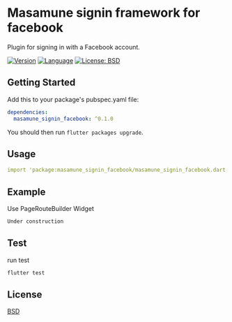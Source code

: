 # Masamune signin framework for facebook

Plugin for signing in with a Facebook account.

[![Version](https://img.shields.io/badge/version-0.1.4-blue.svg)](https://mathru.net)
[![Language](https://img.shields.io/badge/language-dart-blue.svg)](https://dart.dev/)
[![License: BSD](https://img.shields.io/badge/license-BSD-purple.svg)](https://opensource.org/licenses/BSD-3-Clause)

## Getting Started

Add this to your package's pubspec.yaml file:
```yaml
dependencies:
  masamune_signin_facebook: ^0.1.0
```
You should then run `flutter packages upgrade`.

## Usage

```yaml
import 'package:masamune_signin_facebook/masamune_signin_facebook.dart';
```

## Example

Use PageRouteBuilder Widget
```dart
Under construction
```

## Test

run test
```bash
flutter test
```

## License

[BSD](LICENSE)